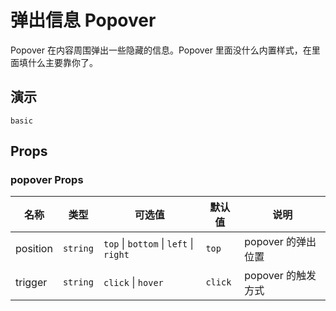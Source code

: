 # 弹出信息 Popover

Popover 在内容周围弹出一些隐藏的信息。Popover 里面没什么内置样式，在里面填什么主要靠你了。

## 演示

```demo
basic
```

## Props

### popover Props

| 名称 | 类型 | 可选值 | 默认值 | 说明 |
| --- | --- | --- |  --- | --- |
| position | `string`| `top` \| `bottom` \| `left` \| `right`| `top`  | popover 的弹出位置 |
| trigger | `string` |`click` \| `hover` | `click` | popover 的触发方式 |


    